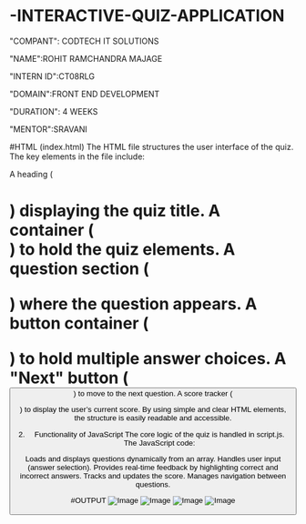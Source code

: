 # -INTERACTIVE-QUIZ-APPLICATION

"COMPANT": CODTECH IT SOLUTIONS

"NAME":ROHIT RAMCHANDRA MAJAGE

"INTERN ID":CT08RLG

"DOMAIN":FRONT END DEVELOPMENT

"DURATION": 4 WEEKS

"MENTOR":SRAVANI

#HTML (index.html)
The HTML file structures the user interface of the quiz. The key elements in the file include:

A heading (<h1>) displaying the quiz title.
A container (<div class="quiz-container">) to hold the quiz elements.
A question section (<p id="question">) where the question appears.
A button container (<div id="answer-buttons">) to hold multiple answer choices.
A "Next" button (<button id="next-btn">) to move to the next question.
A score tracker (<p id="score">) to display the user’s current score.
By using simple and clear HTML elements, the structure is easily readable and accessible.

2. Functionality of JavaScript
The core logic of the quiz is handled in script.js. The JavaScript code:

Loads and displays questions dynamically from an array.
Handles user input (answer selection).
Provides real-time feedback by highlighting correct and incorrect answers.
Tracks and updates the score.
Manages navigation between questions.

#OUTPUT
![Image](https://github.com/user-attachments/assets/9fba3624-06e1-4d02-b01a-984688e7d981)
![Image](https://github.com/user-attachments/assets/53719238-3e59-45eb-9cd7-83efbb059457)
![Image](https://github.com/user-attachments/assets/5b0346e5-a64a-4003-bd70-71d067fe926d)
![Image](https://github.com/user-attachments/assets/d5c90c78-011e-4049-bbb6-3093b66216b9)
